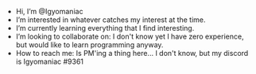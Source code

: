 - Hi, I’m @Igyomaniac
- I’m interested in whatever catches my interest at the time.
- I’m currently learning everything that I find interesting.
- I’m looking to collaborate on: I don't know yet I have zero experience, but would like to learn programming anyway.
- How to reach me: Is PM'ing a thing here... I don't know, but my discord is Igyomaniac #9361

<!---
Igyomaniac/Igyomaniac is a ✨ special ✨ repository because its `README.md` (this file) appears on your GitHub profile.
You can click the Preview link to take a look at your changes.
--->
